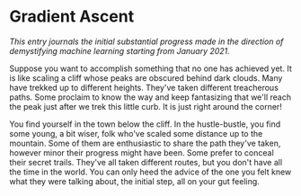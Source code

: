 # Gradient Ascent 

_This entry journals the initial substantial progress made in the direction of demystifying machine learning starting from January 2021._

Suppose you want to accomplish something that no one has achieved yet. It is like scaling a cliff whose peaks are obscured behind dark clouds. Many have trekked up to different heights. They've taken different treacherous paths. Some proclaim to know the way and keep fantasizing that we'll reach the peak just after we trek this little curb. It is just right around the corner!

You find yourself in the town below the cliff. In the hustle-bustle, you find some young, a bit wiser, folk who've scaled some distance up to the mountain. Some of them are enthusiastic to share the path they've taken, however minor their progress might have been. Some prefer to conceal their secret trails. They've all taken different routes, but you don't have all the time in the world. You can only heed the advice of the one you felt knew what they were talking about, the initial step, all on your gut feeling.
